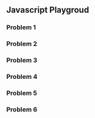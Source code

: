 ## Javascript Playgroud


### Problem 1


### Problem 2


### Problem 3


### Problem 4


### Problem 5


### Problem 6
